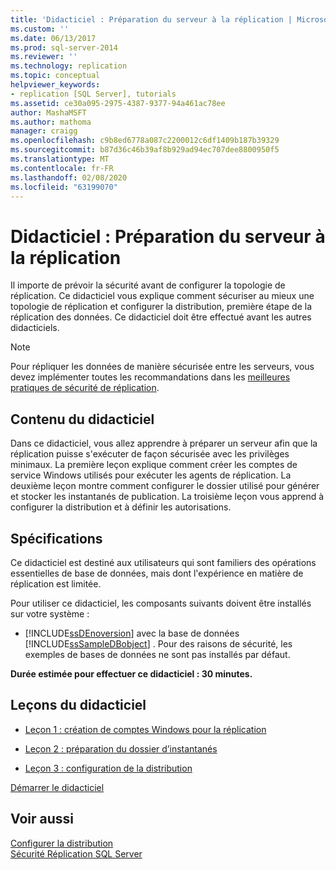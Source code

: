 ```yaml
---
title: 'Didacticiel : Préparation du serveur à la réplication | Microsoft Docs'
ms.custom: ''
ms.date: 06/13/2017
ms.prod: sql-server-2014
ms.reviewer: ''
ms.technology: replication
ms.topic: conceptual
helpviewer_keywords:
- replication [SQL Server], tutorials
ms.assetid: ce30a095-2975-4387-9377-94a461ac78ee
author: MashaMSFT
ms.author: mathoma
manager: craigg
ms.openlocfilehash: c9b8ed6778a087c2200012c6df1409b187b39329
ms.sourcegitcommit: b87d36c46b39af8b929ad94ec707dee8800950f5
ms.translationtype: MT
ms.contentlocale: fr-FR
ms.lasthandoff: 02/08/2020
ms.locfileid: "63199070"
---
```

# <a name="tutorial-preparing-the-server-for-replication"></a>Didacticiel : Préparation du serveur à la réplication
  Il importe de prévoir la sécurité avant de configurer la topologie de réplication. Ce didacticiel vous explique comment sécuriser au mieux une topologie de réplication et configurer la distribution, première étape de la réplication des données. Ce didacticiel doit être effectué avant les autres didacticiels.  
  
> [!NOTE]  
>  Pour répliquer les données de manière sécurisée entre les serveurs, vous devez implémenter toutes les recommandations dans les [meilleures pratiques de sécurité de réplication](security/replication-security-best-practices.md).  
  
## <a name="what-you-will-learn"></a>Contenu du didacticiel  
 Dans ce didacticiel, vous allez apprendre à préparer un serveur afin que la réplication puisse s'exécuter de façon sécurisée avec les privilèges minimaux. La première leçon explique comment créer les comptes de service Windows utilisés pour exécuter les agents de réplication. La deuxième leçon montre comment configurer le dossier utilisé pour générer et stocker les instantanés de publication. La troisième leçon vous apprend à configurer la distribution et à définir les autorisations.  
  
## <a name="requirements"></a>Spécifications  
 Ce didacticiel est destiné aux utilisateurs qui sont familiers des opérations essentielles de base de données, mais dont l'expérience en matière de réplication est limitée.  
  
 Pour utiliser ce didacticiel, les composants suivants doivent être installés sur votre système :  
  
-   
  [!INCLUDE[ssDEnoversion](../../includes/ssdenoversion-md.md)] avec la base de données [!INCLUDE[ssSampleDBobject](../../includes/sssampledbobject-md.md)] . Pour des raisons de sécurité, les exemples de bases de données ne sont pas installés par défaut.  
  
 **Durée estimée pour effectuer ce didacticiel : 30 minutes.**  
  
## <a name="lessons-in-this-tutorial"></a>Leçons du didacticiel  
  
-   [Leçon 1 : création de comptes Windows pour la réplication](lesson-1-creating-windows-accounts-for-replication.md)  
  
-   [Leçon 2 : préparation du dossier d’instantanés](lesson-2-preparing-the-snapshot-folder.md)  
  
-   [Leçon 3 : configuration de la distribution](lesson-3-configuring-distribution.md)  
  
 [Démarrer le didacticiel](lesson-1-creating-windows-accounts-for-replication.md)  
  
## <a name="see-also"></a>Voir aussi  
 [Configurer la distribution](configure-distribution.md)   
 [Sécurité Réplication SQL Server](security/view-and-modify-replication-security-settings.md)  
  
  
